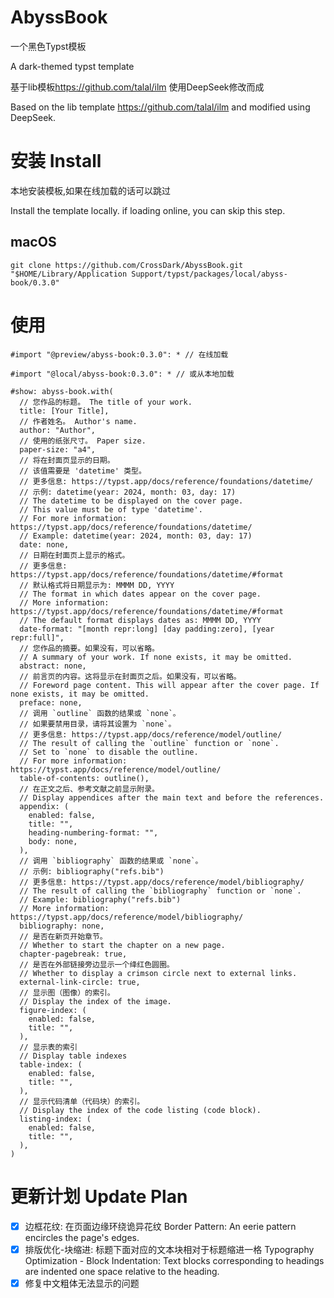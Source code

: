 # AbyssBook

一个黑色Typst模板

A dark-themed typst template

基于lib模板<https://github.com/talal/ilm> 使用DeepSeek修改而成

Based on the lib template <https://github.com/talal/ilm> and modified using DeepSeek.

# 安装 Install

本地安装模板,如果在线加载的话可以跳过

Install the template locally. if loading online, you can skip this step.

## macOS

`git clone https://github.com/CrossDark/AbyssBook.git "$HOME/Library/Application Support/typst/packages/local/abyss-book/0.3.0"`

# 使用

```typst
#import "@preview/abyss-book:0.3.0": * // 在线加载 

#import "@local/abyss-book:0.3.0": * // 或从本地加载

#show: abyss-book.with(
  // 您作品的标题。 The title of your work.
  title: [Your Title],
  // 作者姓名。 Author's name.
  author: "Author",
  // 使用的纸张尺寸。 Paper size.
  paper-size: "a4",
  // 将在封面页显示的日期。
  // 该值需要是 'datetime' 类型。
  // 更多信息: https://typst.app/docs/reference/foundations/datetime/
  // 示例: datetime(year: 2024, month: 03, day: 17)
  // The datetime to be displayed on the cover page.
  // This value must be of type 'datetime'.
  // For more information: https://typst.app/docs/reference/foundations/datetime/
  // Example: datetime(year: 2024, month: 03, day: 17)
  date: none,
  // 日期在封面页上显示的格式。
  // 更多信息: https://typst.app/docs/reference/foundations/datetime/#format
  // 默认格式将日期显示为: MMMM DD, YYYY
  // The format in which dates appear on the cover page.
  // More information: https://typst.app/docs/reference/foundations/datetime/#format
  // The default format displays dates as: MMMM DD, YYYY
  date-format: "[month repr:long] [day padding:zero], [year repr:full]",
  // 您作品的摘要。如果没有，可以省略。
  // A summary of your work. If none exists, it may be omitted.
  abstract: none,
  // 前言页的内容。这将显示在封面页之后。如果没有，可以省略。
  // Foreword page content. This will appear after the cover page. If none exists, it may be omitted.
  preface: none,
  // 调用 `outline` 函数的结果或 `none`。
  // 如果要禁用目录，请将其设置为 `none`。
  // 更多信息: https://typst.app/docs/reference/model/outline/
  // The result of calling the `outline` function or `none`.
  // Set to `none` to disable the outline.
  // For more information: https://typst.app/docs/reference/model/outline/
  table-of-contents: outline(),
  // 在正文之后、参考文献之前显示附录。
  // Display appendices after the main text and before the references.
  appendix: (
    enabled: false,
    title: "",
    heading-numbering-format: "",
    body: none,
  ),
  // 调用 `bibliography` 函数的结果或 `none`。
  // 示例: bibliography("refs.bib")
  // 更多信息: https://typst.app/docs/reference/model/bibliography/
  // The result of calling the `bibliography` function or `none`.
  // Example: bibliography("refs.bib")
  // More information: https://typst.app/docs/reference/model/bibliography/
  bibliography: none,
  // 是否在新页开始章节。
  // Whether to start the chapter on a new page.
  chapter-pagebreak: true,
  // 是否在外部链接旁边显示一个绛红色圆圈。
  // Whether to display a crimson circle next to external links.
  external-link-circle: true,
  // 显示图（图像）的索引。
  // Display the index of the image.
  figure-index: (
    enabled: false,
    title: "",
  ),
  // 显示表的索引
  // Display table indexes
  table-index: (
    enabled: false,
    title: "",
  ),
  // 显示代码清单（代码块）的索引。
  // Display the index of the code listing (code block).
  listing-index: (
    enabled: false,
    title: "",
  ),
)
```

# 更新计划 Update Plan

- [x] 边框花纹: 在页面边缘环绕诡异花纹 Border Pattern: An eerie pattern encircles the page's edges.
- [x] 排版优化-块缩进: 标题下面对应的文本块相对于标题缩进一格 Typography Optimization - Block Indentation: Text blocks corresponding to headings are indented one space relative to the heading.
- [x] 修复中文粗体无法显示的问题
